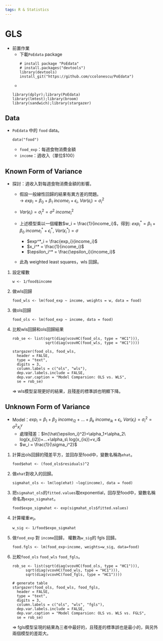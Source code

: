 ```yaml
---
tags: R & Statistics
---
```

# GLS
- 前置作業
    - 下載`PoEdata` package
        ```r=
        # install package "PoEdata"
        # install.packages("devtools")
        library(devtools)
        install_git("https://github.com/ccolonescu/PoEdata")
        ```
    - 
    ```r=
    library(dplyr);library(PoEdata)
    library(lmtest);library(broom)
    library(sandwich);library(stargazer)
    ```
    
## Data
- `PoEdata` 中的 `food` data。
    ```r=
    data("food")
    ```
    - `food_exp`：每週食物消費金額
    - `income`：週收入（單位$100）

## Known Form of Variance
- 探討：週收入對每週食物消費金額的影響。
    - 假設一般線性回歸的結果有異方差的問題。</br>
    $\rightarrow$ $exp_i = \beta_0+\beta_1\ income_i+\epsilon_i,\ Var(\epsilon_i)=\sigma_i^2$

    - $Var(\epsilon_i)=\sigma_i^2 = \sigma^2\ income_i^2$
    - 上述模型乘以一個權數$w_i = \frac{1}{income_i}$，得到: $exp_i^* = \beta_1+\beta_0\ income_{i}^*+\epsilon_i^*,\ Var(\epsilon_i^*)=\sigma$
        - $exp^*_i = \frac{exp_i}{income_i}$
        - $x_i^* = \frac{1}{income_i}$
        - $\epsilon_i^* = \frac{\epsilon_i}{income_i}$
    - 此為 weighted least squares，wls 回歸。

1. 設定權數
    ```r=
    w <- 1/food$income
    ```
2. 做wls回歸
    ```r=
    food_wls <- lm(food_exp ~ income, weights = w, data = food)
    ```
3. 做ols回歸
    ```r=
    food_ols <- lm(food_exp ~ income, data = food)
    ```
4. 比較wls回歸和ols回歸結果
    ```r=
    rob_se <- list(sqrt(diag(vcovHC(food_ols, type = "HC1"))),
                   sqrt(diag(vcovHC(food_wls, type = "HC1"))))
    
    stargazer(food_ols, food_wls,
      header = FALSE, 
      type = "text",
      digits = 3, 
      column.labels = c("ols", "wls"),
      dep.var.labels.include = FALSE,
      dep.var.caption = "Model Comparsion: OLS vs. WLS",
      se = rob_se)
    ```
    $\Rightarrow$ wls模型呈現更好的結果，且殘差的標準誤也明顯下降。
    
## Unknown Form of Variance
- Model：$exp_i = \beta_1+\beta_2\ income_{i2}+...+\beta_k\ income_{ik}+\epsilon_i,\ Var(\epsilon_i)=\sigma_i^2=\sigma^2x_i^{\gamma}$
    - 處理殘差：$ln(\hat{\epsilon_i}^2)=\alpha_1+\alpha_2\ log(x_{i2})+...+\alpha_s\ log(x_{is})+v_i$
    - $w_i = \frac{1}{\sigma_i^2}$

1. 計算出ols回歸的殘差平方，並回存至food中，變數名稱為`ehat`。
    ```r=
    food$ehat <- (food_ols$residuals)^2
    ```
2. 做`ehat`對收入的回歸。
    ```r=
    sigmahat_ols <- lm(log(ehat) ~log(income), data = food)
    ```
3. 把`sigmahat_ols`的`fitted.values`取exponential，回存至food中，變數名稱命名為`expo_sigmahat`。
    ```r=
    food$expo_sigmahat <- exp(sigmahat_ols$fitted.values)
    ```
4. 計算權重$w_i$。
    ```r=
    w_sig <- 1/food$expo_sigmahat
    ```
5. 做`food_exp` 對 `income`回歸， 權數為`w_sig`的 fgls 回歸。
    ```r=
    food.fgls <- lm(food_exp~income, weights=w_sig, data=food)
    ```
6. 比較`food_ols` `food_wls` `food_fgls`。
    ```r=
    rob_se <- list(sqrt(diag(vcovHC(food_ols, type = "HC1"))),
          sqrt(diag(vcovHC(food_wls, type = "HC1"))),
          sqrt(diag(vcovHC(food_fgls, type = "HC1"))))

    # generate table
    stargazer(food_ols, food_wls, food_fgls,
      header = FALSE, 
      type = "text",
      digits = 3, 
      column.labels = c("ols", "wls", "fgls"),
      dep.var.labels.include = FALSE,
      dep.var.caption = "Model Comparsion: OLS vs. WLS vs. FGLS",
      se = rob_se)
    ```
    $\Rightarrow$ fgls模型呈現的結果為三者中最好的，且殘差的標準誤也是最小的，與另外兩個模型的差距大。
